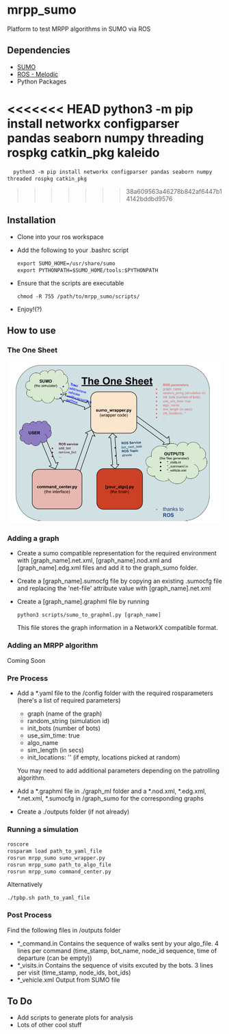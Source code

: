 # mrpp_sumo
Platform to test MRPP algorithms in SUMO via ROS

## Dependencies
- [SUMO](https://www.eclipse.org/sumo/)
- [ROS - Melodic](http://wiki.ros.org/melodic/Installation/Ubuntu)
- Python Packages

<<<<<<< HEAD
      python3 -m pip install networkx configparser pandas seaborn numpy threading rospkg catkin_pkg kaleido
=======
      python3 -m pip install networkx configparser pandas seaborn numpy threaded rospkg catkin_pkg
>>>>>>> 38a609563a46278b842af6447b14142bddbd9576

## Installation
- Clone into your ros workspace
- Add the following to your .bashrc script

      export SUMO_HOME=/usr/share/sumo
      export PYTHONPATH=$SUMO_HOME/tools:$PYTHONPATH

- Ensure that the scripts are executable

      chmod -R 755 /path/to/mrpp_sumo/scripts/
      

- Enjoy!(?)

## How to use

### The One Sheet
![alt text](the_one_sheet.png "Everything You Need!")

### Adding a graph
- Create a sumo compatible representation for the required environment with [graph_name].net.xml, [graph_name].nod.xml and [graph_name].edg.xml files and add it to the graph_sumo folder.
- Create a [graph_name].sumocfg file by copying an existing .sumocfg file and replacing the 'net-file' attribute value with [graph_name].net.xml 
- Create a [graph_name].graphml file by running
      
      
      python3 scripts/sumo_to_graphml.py [graph_name]

  This file stores the graph information in a NetworkX compatible format.
  
### Adding an MRPP algorithm

Coming Soon

### Pre Process
- Add a *.yaml file to the /config folder with the required rosparameters (here's a list of required parameters) 
    - graph (name of the graph)
    - random_string (simulation id)
    - init_bots (number of bots)
    - use_sim_time: true 
    - algo_name 
    - sim_length (in secs)
    - init_locations: '' (if empty, locations picked at random)
  
  You may need to add additional parameters depending on the patrolling algorithm.

- Add a *.graphml file in ./graph_ml folder and a *.nod.xml, *.edg.xml, *.net.xml, *.sumocfg in /graph_sumo for the corresponding graphs

- Create a ./outputs folder (if not already)


### Running a simulation
    roscore
    rosparam load path_to_yaml_file
    rosrun mrpp_sumo sumo_wrapper.py
    rosrun mrpp_sumo path_to_algo_file
    rosrun mrpp_sumo command_center.py

Alternatively

    ./tpbp.sh path_to_yaml_file


### Post Process
Find the following files in /outputs folder
- *_command.in
Contains the sequence of walks sent by your algo_file. 4 lines per command (time_stamp, bot_name, node_id sequence, time of departure (can be empty))
- *_visits.in
Contains the sequence of visits excuted by the bots. 3 lines per visit (time_stamp, node_ids, bot_ids)
- *_vehicle.xml
Output from SUMO file


## To Do
- Add scripts to generate plots for analysis 
- Lots of other cool stuff
